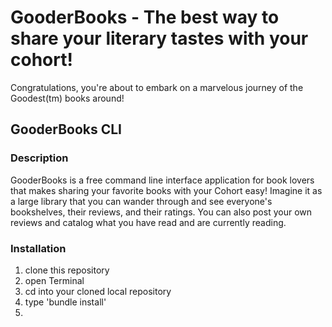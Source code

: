 # GooderBooks - The best way to share your literary tastes with your cohort!

Congratulations, you're about to embark on a marvelous journey of the Goodest(tm) books around!

## GooderBooks CLI

### Description

GooderBooks is a free command line interface application for book lovers that makes sharing your favorite books with your Cohort easy! Imagine it as a large library that you can wander through and see everyone's bookshelves, their reviews, and their ratings. You can also post your own reviews and catalog what you have read and are currently reading.

### Installation

1. clone this repository
2. open Terminal
3. cd into your cloned local repository
4. type 'bundle install'
5.

